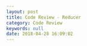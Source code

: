 ```yaml
---
layout: post
title: Code Review - Reducer
category: Code Review
keywords: null
date: 2018-04-28 16:09:02
---
```

